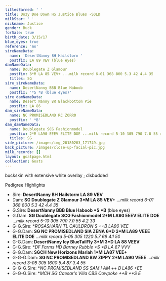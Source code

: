 ```yaml
---
titlesEarned: ' '
title: Dozy Doe Down HS Justice Blues -SOLD
milkStar: ' '
nickname: Justice
gender: Buck
forSale: true
birth_date: 3/15/17
blue_eyes: true
reference: 'no'
sireNameData:
  name: 'DesertNanny BH Hailstorm '
  postfix: LA 89 VEV (blue eyes)
damNameData:
  name: Doublegate Z Glamour
  postfix: 3*M LA 85 VEV+ ...milk record 6-01 368 800 5.3 42 4.4 35
  titles: SG
sire_sireNameData:
  name: DesertNanny BBB Blue Haboob
  postfix: '*S *B (blue eyes)'
sire_damNameData:
  name: Desert Nanny BR Blackbottom Pie
  postfix: LA 86
dam_sireNameData:
  name: NC PROMISEDLAND RC ZORRO
  postfix: ' *B'
dam_damNameData:
  name: Doublegate SCG Fashionmodel
  postfix: 2*M LA90 EEEV ELITE DOE ...milk record 5-10 305 790 7.0 55 4.2 33
  titles: SG
side_picture: /images/img_20180203_171749.jpg
back_picture: /images/close-up-facial-pic.jpg
milk_records: []
layout: goatpage.html
collection: Goats
---
```

buckskin with extensive white overlay ; disbudded

Pedigree Highlights

* Sire: **DesertNanny BH Hailstorm LA 89 VEV**
* Dam: **SG Doublegate Z Glamour 3*M LA 85 VEV+** ._..milk record 6-01 368 800 5.3 42 4.4 35_
* G.Sire: **DesertNanny BBB Blue Haboob \*S \*B** (blue eyes)
* G.Dam: **SG Doublegate SCG Fashionmodel 2*M LA90 EEEV ELITE DOE** .._.milk record 5-10 305 790 7.0 55 4.2 33_
* G-G.Sire: **ROSASHARN TL CAULDRON *S ++B LA90 VEE**
* G-G.Dam: **SG NC PROMISEDLAND SIA ZENA 6\*D 3\*M LA89 VEEE ELITE DOE** ..._milk record 5-05 305 1220 5.7 69 4.1 50_
* G-G.Dam: **DesertNanny Icy BlueTailFly 3\*M 3\*D LA 88 VEEV**
* G-G.Sire: **DF Farms HD Barney Rubble +*S +B LA 87 VVV**
* G-G.Dam: **SGCH New Horizons Mariah 1*M LA87 VEE+**
* G-G-G.Dam: **SG NC PROMISEDLAND BW ZIPPY 2*M LA90 VEEE** .._.milk record 3-08 305 1600 5.4 87 3.4 55_
* G-G-G.Sire: **NC PROMISEDLAND SS SAM I AM ++ *B LA86 +EE**
* G-G-G.Sire: **MCH SG Caesar's Villa CBS Cowpoke ++B ++*S E**
